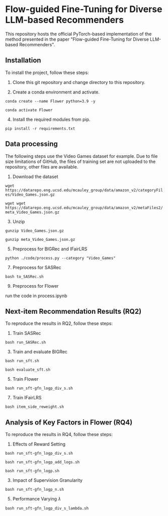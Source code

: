 # Flow-guided Fine-Tuning for Diverse LLM-based Recommenders

This repository hosts the official PyTorch-based implementation of the method presented in the paper "Flow-guided Fine-Tuning for Diverse LLM-based Recommenders".

## Installation

To install the project, follow these steps:

1. Clone this git repository and change directory to this repository.

2. Create a conda environment and activate.

```conda create --name Flower python=3.9 -y```

```conda activate Flower```

4. Install the required modules from pip.

```pip install -r requirements.txt```

## Data processing
The following steps use the Video Games dataset for example. Due to file size limitations of GitHub, the files of training set are not uploaded to the repository, other files are available.

1. Download the dataset

```wget https://datarepo.eng.ucsd.edu/mcauley_group/data/amazon_v2/categoryFiles/Video_Games.json.gz```

```wget wget https://datarepo.eng.ucsd.edu/mcauley_group/data/amazon_v2/metaFiles2/meta_Video_Games.json.gz```

3. Unzip

```gunzip Video_Games.json.gz```

```gunzip meta_Video_Games.json.gz```

5. Preprocess for BIGRec and IFairLRS

```python ./code/process.py --category "Video_Games"```

7. Preprocess for SASRec

```bash to_SASRec.sh```

9. Preprocess for Flower

run the code in process.ipynb

## Next-item Recommendation Results (RQ2)

To reproduce the results in RQ2, follow these steps:

1. Train SASRec

```bash run_SASRec.sh```

3. Train and evaluate BIGRec

```bash run_sft.sh```

```bash evaluate_sft.sh```

5. Train Flower

```bash run_sft-gfn_logp_div_s.sh```

7. Train IFairLRS

```bash item_side_reweight.sh```

## Analysis of Key Factors in Flower (RQ4)

To reproduce the results in RQ4, follow these steps:

1. Effects of Reward Setting

```bash run_sft-gfn_logp_div_s.sh```

```bash run_sft-gfn_logp_add_logs.sh```

```bash run_sft-gfn_logp.sh```

3. Impact of Supervision Granularity

```bash run_sft-gfn_logp_n.sh```

5. Performance Varying 𝜆

```bash run_sft-gfn_logp_div_s_lambda.sh```
